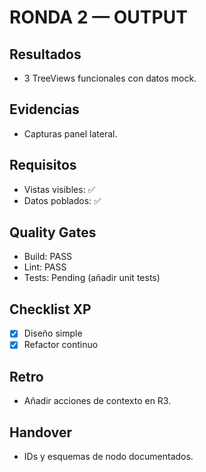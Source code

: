 # RONDA 2 — OUTPUT

## Resultados
- 3 TreeViews funcionales con datos mock.

## Evidencias
- Capturas panel lateral.

## Requisitos
- Vistas visibles: ✅
- Datos poblados: ✅

## Quality Gates
- Build: PASS
- Lint: PASS
- Tests: Pending (añadir unit tests)

## Checklist XP
- [x] Diseño simple
- [x] Refactor continuo

## Retro
- Añadir acciones de contexto en R3.

## Handover
- IDs y esquemas de nodo documentados.
